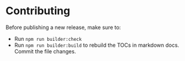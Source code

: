 Contributing
============

Before publishing a new release, make sure to:

* Run `npm run builder:check`
* Run `npm run builder:build` to rebuild the TOCs in markdown docs. Commit the
  file changes.
